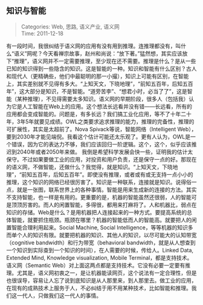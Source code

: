 知识与智能
---
    
> Categories: Web, 思路, 语义产业, 语义网  
> Time: 2011-12-18
    
有一段时间，我很纠结于语义网的应用有没有用到推理。连推理都没有，叫什么“语义”网呢？今天看禅宗故事，赵州和尚说：“放下著。”猛然想，其实应该放下“推理”，语义网并不一定需要推理，至少现在还不需要。推理是什么？是从一些已知的知识得到一些隐含的知识。这是智能的一种。知识和智能有什么区别？古人和现代人（更精确些，他们中最聪明的那一小撮），知识上可能有区别，在智能上，其实差别就不见得有多大。“上知天文，下晓地理”，“前知五百年，后知五百年”，这大部分是知识，不是智能。“道旁苦李”、“想君小时，必当了了”，这是智能（某种推理），不见得需要太多知识。语义网的早期阶段，很多人（包括我）认为它是人工智能在Web上的应用。这个想法长远看并没有错——长远看，所有的应用都会变成智能的。问题是，有多长远？我们搞工业化应用，等不了十年二十年，3年5年就要见成绩。OWL之类要求追求推理的能力，推理的完备性，推理的可扩展性，其实是太超前了。Nova Spivack等说，智能网络（Intelligent Web），要到2030年才能见端倪。我看这个估计可能还太乐观了。更有人认为，OWL是一个错误，因为它的表达力不够，我们应该回归一阶逻辑。这个，这个，似乎应该推迟到2040年或者2050年来做。     我倒是希望科学发展会快一些，证明我的估计太保守。不过如果要做工业的应用，对投资和用户负责，还是保守一点的好。那现在的语义网，不做智能，还做什么？我觉得，就是知识。“上知天文，下晓地理”，“前知五百年，后知五百年”。即使没有推理，或者或有或无支持一点小小的推理，这个知识的网络已经很厉害了。知识是一种联系，连接就是知识。说得俗一点，就是一张图，联系世界上的各种事情。智能是用来生成新的连接的方法。其实不支持智能，也一样是有用的。更重要的是，机器的智能虽然还很弱，人的智能可是顶顶厉害的。而人的闲置智能，多得很，都用来打麻将了。人和机器比，弱点在知识的存储。Web是什么？是用机器把人连接起来的一种方式。要提高系统的总体智能，就要抓住瓶颈。瓶颈在哪里？机器的智能低而人的智能高。就要把人的闲置智能合理利用起来。Social Machine, Social Intelligence，等等机器的知识多而单个人的知识有限。就要把机器的知识、其他人的知识，以尽可能大的认知带宽（cognitive bandwidth）和行为带宽（behavioral bandwidth，就是从人想查到一个知识到实际查到一个知识的时间），在人需要的时候，传给人。Linked Data, Extended Mind, Knowledge visualization, Mobile Terminal，都是支持技术。语义网（Semantic Web）对上面这两点都是支持技术。它没有必要一定要有推理。尤其是，语义网初衷之一，是让机器能读网页，这个说法有一定合理性，但是也很误导，容易让人忘了说到底知识是从人那里来，到人那里去。做工业的应用，在现有的成熟技术上服务于人，不必纠结于用不用某种技术，比如智能和推理。我们这一代人，只做我们这一代人的事情。     
    